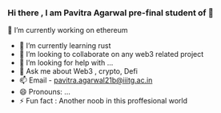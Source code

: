 ### Hi there , I am Pavitra Agarwal pre-final student of  👋
🔭 I’m currently working on ethereum  
- 🌱 I’m currently learning rust
- 👯 I’m looking to collaborate on any web3 related project 
- 🤔 I’m looking for help with ...
- 💬 Ask me about Web3 , crypto, Defi 
- 📫 Email - pavitra.agarwal21b@iiitg.ac.in
- 😄 Pronouns: ...
- ⚡ Fun fact : Another noob in this proffesional world 
